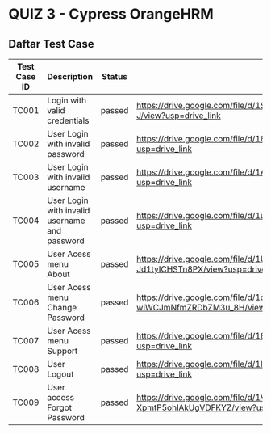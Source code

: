 # QUIZ 3 - Cypress OrangeHRM

## Daftar Test Case

| Test Case ID |     Description     |   Status   |  Screenshot  |
| -------| ----------------- | ------------- |  -----------  |
|  TC001  | Login with valid credentials | passed  |  https://drive.google.com/file/d/1SpH0jUA0zSUQHz5x2lRvReOAOm1PDt-J/view?usp=drive_link  |
|  TC002  | User Login with invalid password    | passed |  https://drive.google.com/file/d/18fJMBLnE33K-Lcgl9ErbozlUQhACyvKn/view?usp=drive_link  |
|  TC003   | User Login with invalid username       | passed|  https://drive.google.com/file/d/1AQptmiJP8-ygMw_LJUUjJxnBVV74NjYe/view?usp=drive_link  |
|  TC004   | User Login with invalid username and password  | passed  |  https://drive.google.com/file/d/1uJfFLWldRF8ARg9f32o7F0jnNN-PYXAf/view?usp=drive_link  |
|  TC005   | User Acess menu About  | passed  |  https://drive.google.com/file/d/1UMbR25YMamH7h4lOH-Jd1tyICHSTn8PX/view?usp=drive_link  |
|  TC006   | User Acess menu Change Password  | passed  |  https://drive.google.com/file/d/1c9Y8p-PRrVz-wiWCJmNfmZRDbZM3u_8H/view?usp=drive_link  |
|  TC007   | User Acess menu Support  | passed  |  https://drive.google.com/file/d/18yrzdL2GsyIt7G8DQCgYktepbYuY4Op8/view?usp=drive_link  |
|  TC008   | User Logout  | passed  |  https://drive.google.com/file/d/1I8MQiYiNc3kT3cE3gWz1VOhojwW3_JYg/view?usp=drive_link  |
|  TC009   | User access Forgot Password  | passed  |  https://drive.google.com/file/d/1Vk31U0Q_AB5d-XpmtP5ohlAkUgVDFKYZ/view?usp=sharing  |


